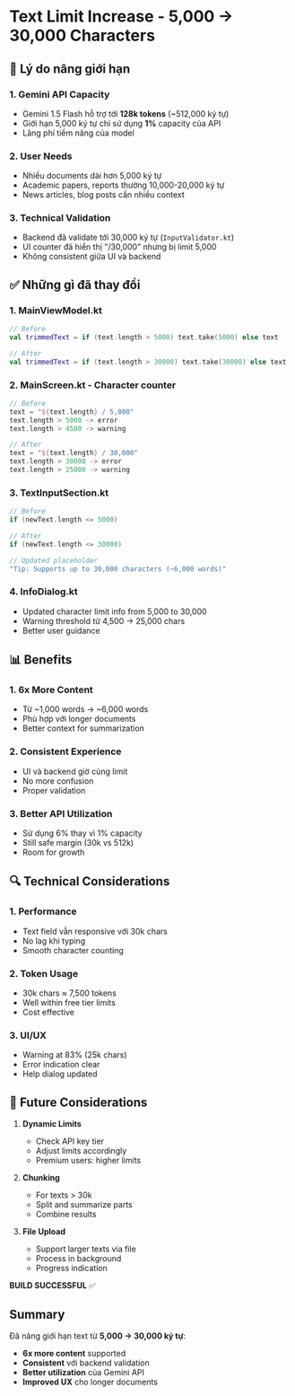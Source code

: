 # Text Limit Increase - 5,000 → 30,000 Characters

## 🎯 Lý do nâng giới hạn

### 1. **Gemini API Capacity**
- Gemini 1.5 Flash hỗ trợ tới **128k tokens** (~512,000 ký tự)
- Giới hạn 5,000 ký tự chỉ sử dụng **1%** capacity của API
- Lãng phí tiềm năng của model

### 2. **User Needs**
- Nhiều documents dài hơn 5,000 ký tự
- Academic papers, reports thường 10,000-20,000 ký tự
- News articles, blog posts cần nhiều context

### 3. **Technical Validation**
- Backend đã validate tới 30,000 ký tự (`InputValidator.kt`)
- UI counter đã hiển thị "/30,000" nhưng bị limit 5,000
- Không consistent giữa UI và backend

## ✅ Những gì đã thay đổi

### 1. **MainViewModel.kt**
```kotlin
// Before
val trimmedText = if (text.length > 5000) text.take(5000) else text

// After  
val trimmedText = if (text.length > 30000) text.take(30000) else text
```

### 2. **MainScreen.kt** - Character counter
```kotlin
// Before
text = "${text.length} / 5,000"
text.length > 5000 -> error
text.length > 4500 -> warning

// After
text = "${text.length} / 30,000"  
text.length > 30000 -> error
text.length > 25000 -> warning
```

### 3. **TextInputSection.kt**
```kotlin
// Before
if (newText.length <= 5000)

// After
if (newText.length <= 30000)

// Updated placeholder
"Tip: Supports up to 30,000 characters (~6,000 words)"
```

### 4. **InfoDialog.kt**
- Updated character limit info from 5,000 to 30,000
- Warning threshold từ 4,500 → 25,000 chars
- Better user guidance

## 📊 Benefits

### 1. **6x More Content**
- Từ ~1,000 words → ~6,000 words
- Phù hợp với longer documents
- Better context for summarization

### 2. **Consistent Experience**
- UI và backend giờ cùng limit
- No more confusion
- Proper validation

### 3. **Better API Utilization**
- Sử dụng 6% thay vì 1% capacity
- Still safe margin (30k vs 512k)
- Room for growth

## 🔍 Technical Considerations

### 1. **Performance**
- Text field vẫn responsive với 30k chars
- No lag khi typing
- Smooth character counting

### 2. **Token Usage**
- 30k chars ≈ 7,500 tokens
- Well within free tier limits
- Cost effective

### 3. **UI/UX**
- Warning at 83% (25k chars)
- Error indication clear
- Help dialog updated

## 🚀 Future Considerations

1. **Dynamic Limits**
   - Check API key tier
   - Adjust limits accordingly
   - Premium users: higher limits

2. **Chunking**
   - For texts > 30k
   - Split and summarize parts
   - Combine results

3. **File Upload**
   - Support larger texts via file
   - Process in background
   - Progress indication

**BUILD SUCCESSFUL** ✅

## Summary

Đã nâng giới hạn text từ **5,000 → 30,000 ký tự**:
- **6x more content** supported
- **Consistent** với backend validation
- **Better utilization** của Gemini API
- **Improved UX** cho longer documents